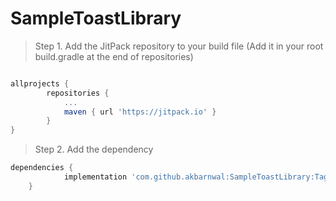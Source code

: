 # SampleToastLibrary

> Step 1. Add the JitPack repository to your build file
(Add it in your root build.gradle at the end of repositories)

```gradle

allprojects {
		repositories {
			...
			maven { url 'https://jitpack.io' }
		}
}
```  
  
> Step 2. Add the dependency 

```gradle
dependencies {
	        implementation 'com.github.akbarnwal:SampleToastLibrary:Tag'
	}
```	
  
